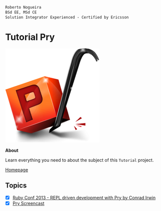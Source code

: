 ```
Roberto Nogueira
BSd EE, MSd CE
Solution Integrator Experienced - Certified by Ericsson
```
# Tutorial Pry

![tutorial image](images/tutorial.png)

**About**

Learn everything you need to about the subject of this `Tutorial` project.

[Homepage](http://pryrepl.org)

## Topics
* [x] [Ruby Conf 2013 - REPL driven development with Pry by Conrad Irwin](https://www.youtube.com/watch?v=D9j_Mf91M0I)
* [x] [Pry Screencast](https://vimeo.com/26391171)
```
